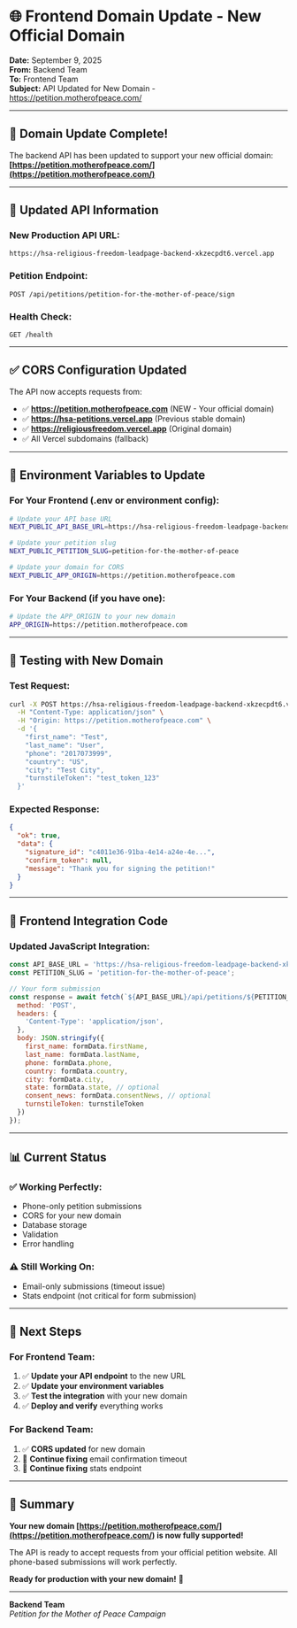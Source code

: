 # 🌐 **Frontend Domain Update - New Official Domain**

**Date:** September 9, 2025  
**From:** Backend Team  
**To:** Frontend Team  
**Subject:** API Updated for New Domain - https://petition.motherofpeace.com/

---

## 🎉 **Domain Update Complete!**

The backend API has been updated to support your new official domain: **[https://petition.motherofpeace.com/](https://petition.motherofpeace.com/)**

---

## 📍 **Updated API Information**

### **New Production API URL:**
```
https://hsa-religious-freedom-leadpage-backend-xkzecpdt6.vercel.app
```

### **Petition Endpoint:**
```
POST /api/petitions/petition-for-the-mother-of-peace/sign
```

### **Health Check:**
```
GET /health
```

---

## ✅ **CORS Configuration Updated**

The API now accepts requests from:
- ✅ **https://petition.motherofpeace.com** (NEW - Your official domain)
- ✅ **https://hsa-petitions.vercel.app** (Previous stable domain)
- ✅ **https://religiousfreedom.vercel.app** (Original domain)
- ✅ All Vercel subdomains (fallback)

---

## 🔧 **Environment Variables to Update**

### **For Your Frontend (.env or environment config):**
```bash
# Update your API base URL
NEXT_PUBLIC_API_BASE_URL=https://hsa-religious-freedom-leadpage-backend-xkzecpdt6.vercel.app

# Update your petition slug
NEXT_PUBLIC_PETITION_SLUG=petition-for-the-mother-of-peace

# Update your domain for CORS
NEXT_PUBLIC_APP_ORIGIN=https://petition.motherofpeace.com
```

### **For Your Backend (if you have one):**
```bash
# Update the APP_ORIGIN to your new domain
APP_ORIGIN=https://petition.motherofpeace.com
```

---

## 🧪 **Testing with New Domain**

### **Test Request:**
```bash
curl -X POST https://hsa-religious-freedom-leadpage-backend-xkzecpdt6.vercel.app/api/petitions/petition-for-the-mother-of-peace/sign \
  -H "Content-Type: application/json" \
  -H "Origin: https://petition.motherofpeace.com" \
  -d '{
    "first_name": "Test",
    "last_name": "User",
    "phone": "2017073999",
    "country": "US",
    "city": "Test City",
    "turnstileToken": "test_token_123"
  }'
```

### **Expected Response:**
```json
{
  "ok": true,
  "data": {
    "signature_id": "c4011e36-91ba-4e14-a24e-4e...",
    "confirm_token": null,
    "message": "Thank you for signing the petition!"
  }
}
```

---

## 🔄 **Frontend Integration Code**

### **Updated JavaScript Integration:**
```javascript
const API_BASE_URL = 'https://hsa-religious-freedom-leadpage-backend-xkzecpdt6.vercel.app';
const PETITION_SLUG = 'petition-for-the-mother-of-peace';

// Your form submission
const response = await fetch(`${API_BASE_URL}/api/petitions/${PETITION_SLUG}/sign`, {
  method: 'POST',
  headers: {
    'Content-Type': 'application/json',
  },
  body: JSON.stringify({
    first_name: formData.firstName,
    last_name: formData.lastName,
    phone: formData.phone,
    country: formData.country,
    city: formData.city,
    state: formData.state, // optional
    consent_news: formData.consentNews, // optional
    turnstileToken: turnstileToken
  })
});
```

---

## 📊 **Current Status**

### **✅ Working Perfectly:**
- Phone-only petition submissions
- CORS for your new domain
- Database storage
- Validation
- Error handling

### **⚠️ Still Working On:**
- Email-only submissions (timeout issue)
- Stats endpoint (not critical for form submission)

---

## 🎯 **Next Steps**

### **For Frontend Team:**
1. ✅ **Update your API endpoint** to the new URL
2. ✅ **Update your environment variables**
3. ✅ **Test the integration** with your new domain
4. ✅ **Deploy and verify** everything works

### **For Backend Team:**
1. ✅ **CORS updated** for new domain
2. 🔧 **Continue fixing** email confirmation timeout
3. 🔧 **Continue fixing** stats endpoint

---

## 🎉 **Summary**

**Your new domain [https://petition.motherofpeace.com/](https://petition.motherofpeace.com/) is now fully supported!**

The API is ready to accept requests from your official petition website. All phone-based submissions will work perfectly.

**Ready for production with your new domain!** 🚀

---

**Backend Team**  
*Petition for the Mother of Peace Campaign*
